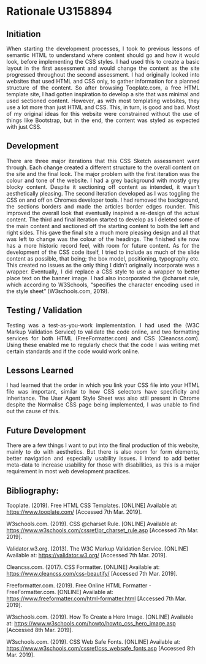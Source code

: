 <!-- Please read this document online https://github.com/hluce1/WebsiteSketchCSS -->
# Rationale U3158894

<h2>Initiation</h2>

<p align="justify">When starting the development processes, I took to previous lessons of semantic HTML to understand where content should go and how it would look, before implementing the CSS styles. I had used this to create a basic layout in the first assessment and would change the content as the site progressed throughout the second assessment. I had originally looked into websites that used HTML and CSS only, to gather information for a planned structure of the content. So after browsing Tooplate.com, a free HTML template site, I had gotten inspiration to develop a site that was minimal and used sectioned content. However, as with most templating websites, they use a lot more than just HTML and CSS. This, in turn, is good and bad. Most of my original ideas for this website were constrained without the use of things like Bootstrap, but in the end, the content was styled as expected with just CSS.</p>

<h2>Development</h2>

<p align="justify">There are three major iterations that this CSS Sketch assessment went through. Each change created a different structure to the overall content on the site and the final look. The major problem with the first iteration was the colour and tone of the website. I had a grey background with mostly grey blocky content. Despite it sectioning off content as intended, it wasn’t aesthetically pleasing. The second iteration developed as I was toggling the CSS on and off on Chromes developer tools. I had removed the background, the sections borders and made the articles border edges rounder. This improved the overall look that eventually inspired a re-design of the actual content. The third and final iteration started to develop as I deleted some of the main content and sectioned off the starting content to both the left and right sides. This gave the final site a much more pleasing design and all that was left to change was the colour of the headings. The finished site now has a more historic record feel, with room for future content. 
As for the development of the CSS code itself, I tried to include as much of the slide content as possible, that being; the box model, positioning, typography etc. This created no issues as the only thing I didn’t originally incorporate was a wrapper. Eventually, I did replace a CSS style to use a wrapper to better place text on the banner image. I had also incorporated the @charset rule, which according to W3Schools, “specifies the character encoding used in the style sheet” (W3schools.com, 2019).</p>

<h2>Testing / Validation</h2>

<p align="justify">Testing was a test-as-you-work implementation. I had used the (W3C Markup Validation Service) to validate the code online, and two formatting services for both HTML (FreeFormatter.com) and CSS (Cleancss.com). Using these enabled me to regularly check that the code I was writing met certain standards and if the code would work online.</p>

<h2>Lessons Learned</h2>

<p align="justify">I had learned that the order in which you link your CSS file into your HTML file was important, similar to how CSS selectors have specificity and inheritance. The User Agent Style Sheet was also still present in Chrome despite the Normalise CSS page being implemented, I was unable to find out the cause of this.</p>

<h2>Future Development</h2>

<p align="justify">There are a few things I want to put into the final production of this website, mainly to do with aesthetics. But there is also room for form elements, better navigation and especially usability issues. I intend to add better meta-data to increase usability for those with disabilities, as this is a major requirement in most web development practices.</p>

<h2>Bibliography:</h2>

Tooplate. (2019). Free HTML CSS Templates. [ONLINE] 
Available at: https://www.tooplate.com/ 
[Accessed 7th Mar. 2019].

W3schools.com. (2019). CSS @charset Rule. [ONLINE] 
Available at: https://www.w3schools.com/cssref/pr_charset_rule.asp 
[Accessed 7th Mar. 2019].

Validator.w3.org. (2013). The W3C Markup Validation Service. [ONLINE] 
Available at: https://validator.w3.org/ 
[Accessed 7th Mar. 2019].

Cleancss.com. (2017). CSS Formatter. [ONLINE] 
Available at: https://www.cleancss.com/css-beautify/ 
[Accessed 7th Mar. 2019].

Freeformatter.com. (2019). Free Online HTML Formatter - FreeFormatter.com. [ONLINE] 
Available at: https://www.freeformatter.com/html-formatter.html 
[Accessed 7th Mar. 2019].

W3schools.com. (2019). How To Create a Hero Image. [ONLINE] 
Available at: https://www.w3schools.com/howto/howto_css_hero_image.asp 
[Accessed 8th Mar. 2019].

W3schools.com. (2019). CSS Web Safe Fonts. [ONLINE] 
Available at: https://www.w3schools.com/cssref/css_websafe_fonts.asp 
[Accessed 8th Mar. 2019].

